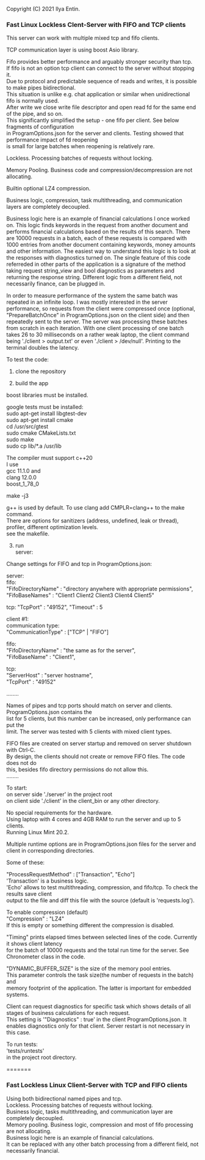 Copyright (C) 2021 Ilya Entin.

### Fast Linux Lockless Clent-Server with FIFO and TCP clients

This server can work with multiple mixed tcp and fifo clients.

TCP communication layer is using boost Asio library.

Fifo provides better performance and arguably stronger security than tcp.\
If fifo is not an option tcp client can connect to the server without stopping it.\
Due to protocol and predictable sequence of reads and writes, it is possible to make pipes bidirectional.\
This situation is unlike e.g. chat application or similar when unidirectional fifo is normally used.\
After write we close write file descriptor and open read fd for the same end of the pipe, and so on.\
This significantly simplified the setup - one fifo per client. See below fragments of configuration\
in ProgramOptions.json for the server and clients. Testing showed that performance impact of fd reopening\
is small for large batches when reopening is relatively rare.

Lockless. Processing batches of requests without locking.

Memory Pooling. Business code and compression/decompression are not allocating.

Builtin optional LZ4 compression.

Business logic, compression, task multithreading, and communication layers are completely decoupled.

Business logic here is an example of financial calculations I once worked on. This logic finds keywords in the request from another document and performs financial calculations based on the results of this search. There are 10000 requests in a batch, each of these requests is compared with 1000 entries from another document containing keywords, money amounts and other information. The easiest way to understand this logic is to look at the responses with diagnostics turned on. The single feature of this code referreded in other parts of the application is a signature of the method taking request string_view and bool diagnostics as parameters and returning the response string. Different logic from a different field, not necessarily finance, can be plugged in. 

In order to measure performance of the system the same batch was repeated in an infinite loop. I was mostly interested in the server performance, so requests from the client were compressed once (optional, "PrepareBatchOnce" in ProgramOptions.json on the client side) and then repeatedly sent to the server. The server was processing these batches from scratch in each iteration. With one client processing of one batch takes 26 to 30 milliseconds on a rather weak laptop, the client command being './client > output.txt' or even './client > /dev/null'. Printing to the terminal doubles the latency.

To test the code:

1. clone the repository

2. build the app

boost libraries must be installed.

google tests must be installed:\
sudo apt-get install libgtest-dev\
sudo apt-get install cmake\
cd /usr/src/gtest\
sudo cmake CMakeLists.txt\
sudo make\
sudo cp lib/*.a /usr/lib

The compiler must support c++20\
I use\
gcc  11.1.0 and\
clang 12.0.0\
boost_1_78_0

make -j3

g++ is used by default. To use clang add CMPLR=clang++ to the make command.\
There are options for sanitizers (address, undefined, leak or thread), profiler, different optimization levels.\
see the makefile.

3. run\
server:

Change settings for FIFO and tcp in ProgramOptions.json:

server:\
fifo:\
  "FifoDirectoryName" : "directory anywhere with appropriate permissions",\
  "FifoBaseNames" : "Client1 Client2 Client3 Client4 Client5"

tcp:
  "TcpPort" : "49152",
  "Timeout" : 5

client #1:\
communication type:\
  "CommunicationType" : ["TCP" | "FIFO"]

fifo:\
  "FifoDirectoryName" : "the same as for the server",\
  "FifoBaseName" : "Client1",

tcp:\
  "ServerHost" : "server hostname",\
  "TcpPort" : "49152"

  ........

Names of pipes and tcp ports should match on server and clients. ProgramOptions.json contains the\
list for 5 clients, but this number can be increased, only performance can put the\
limit. The server was tested with 5 clients with mixed client types.

FIFO files are created on server startup and removed on server shutdown with Ctrl-C.\
By design, the clients should not create or remove FIFO files. The code does not do\
this, besides fifo directory permissions do not allow this.\
........

To start:\
on server side './server' in the project root\
on client side './client' in the client_bin or any other directory.

No special requirements for the hardware.\
Using laptop with 4 cores and 4GB RAM to run the server and up to 5 clients.\
Running Linux Mint 20.2.

Multiple runtime options are in ProgramOptions.json files for the server and client
in corresponding directories.

Some of these:

"ProcessRequestMethod" : ["Transaction", "Echo"]\
'Transaction' is a business logic.\
'Echo' allows to test multithreading, compression, and fifo/tcp. To check the results save client\
output to the file and diff this file with the source (default is 'requests.log').

To enable compression (default)\
"Compression" : "LZ4"\
If this is empty or something different the compression is disabled.

"Timing" prints elapsed times between selected lines of the code. Currently it shows client latency\
for the batch of 10000 requests and the total run time for the server. See Chronometer class in the code.

"DYNAMIC_BUFFER_SIZE" is the size of the memory pool entries.\
This parameter controls the task size(the number of requests in the batch) and\
memory footprint of the application. The latter is important for embedded systems.

Client can request diagnostics for specific task which shows details of all stages of business calculations for each request.\
This setting is '"Diagnostics" : true' in the client ProgramOptions.json. It enables diagnostics only for that client. Server restart is not necessary in this case.

To run tests:\
'tests/runtests'\
in the project root directory.

=======
### Fast Lockless Linux Client-Server with TCP and FIFO clients
Using both bidirectional named pipes and tcp.\
Lockless. Processing batches of requests  without locking.\
Business logic, tasks multithreading, and communication layer are completely decoupled.\
Memory pooling. Business logic, compression and most of fifo processing are not allocating.\
Business logic here is an example of financial calculations.\
It can be replaced with any other batch processing from a different field, not necessarily financial.
